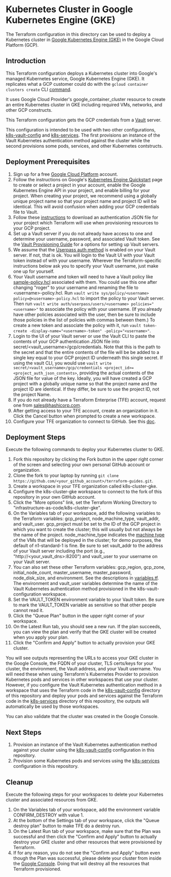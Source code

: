 # Kubernetes Cluster in Google Kubernetes Engine (GKE)
The Terraform configuration in this directory can be used to deploy a Kubernetes cluster in [Google Kubernetes Engine (GKE)](https://cloud.google.com/kubernetes-engine/) in the Google Cloud Platform (GCP).

## Introduction
This Terraform configuration deploys a Kubernetes cluster into Google's managed Kubernetes service, Google Kubernetes Engine (GKE). It replicates what a GCP customer could do with the `gcloud container clusters create` CLI [command](https://cloud.google.com/sdk/gcloud/reference/container/clusters/create).

It uses Google Cloud Provider's google_container_cluster resource to create an entire Kubernetes cluster in GKE including required VMs, networks, and other GCP constructs.

This Terraform configuration gets the GCP credentials from a [Vault](https://www.vaultproject.io/) server.

This configuration is intended to be used with two other configurations, [k8s-vault-config](../k8s-vault-config) and [k8s-services](../../self-serve-infrastructure/k8s-services). The first provisions an instance of the Vault Kubernetes authentication method against the cluster while the second provisions some pods, services, and other Kubernetes contstructs.

## Deployment Prerequisites

1. Sign up for a free [Google Cloud Platform](https://cloud.google.com) account.
1. Follow the instructions on Google's [Kubernetes Engine Quickstart](https://cloud.google.com/kubernetes-engine/docs/quickstart) page to create or select a project in your account, enable the Google Kubernetes Engine API in your project, and enable billing for your project. When creating your project, we recommend using a globally unique project name so that your project name and project ID will be identical. This will avoid confusion when adding your GCP credentials file to Vault.
1. Follow these [instructions](https://www.terraform.io/docs/providers/google/index.html#authentication-json-file) to download an authentication JSON file for your project which Terraform will use when provisioning resources to your GCP project.
1. Set up a Vault server if you do not already have access to one and determine your username, password, and associated Vault token.  See the [Vault Provisioning Guide](https://github.com/hashicorp/vault-guides/tree/master/operations/provision-vault) for a options for setting up Vault servers.
1. We assume that the [Userpass auth method](https://www.vaultproject.io/docs/auth/userpass.html) is enabled on your Vault server.  If not, that is ok.  You will login to the Vault UI with your Vault token instead of with your username. Wherever the Terraform-specific instructions below ask you to specify your Vault username, just make one up for yourself.
1. Your Vault username and token will need to have a Vault policy like [sample-policy.hcl](./sample-policy.hcl) associated with them. You could use this one after changing "roger" to your username and renaming the file to \<username\>-policy.hcl.  Run `vault write sys/policy/<username> policy=@<username>-policy.hcl` to import the policy to your Vault server. Then run `vault write auth/userpass/users/<username> policies="<username>"` to associate the policy with your username. (If you already have other policies associated with the user, then be sure to include those policies in the list of policies with commas between them.) To create a new token and associate the policy with it, run `vault token-create -display-name="<username>-token" -policy="<username>"`.
1. Login to the UI of your Vault server or use the Vault CLI to paste the contents of your GCP authentication JSON file into secret/<vault_username>/gcp/credentials. Note that this is the path to the secret and that the entire contents of the file will be be added to a single key equal to your GCP project ID underneath this single secret.  If using the vault CLI, you would use `vault write secret/<vault_username>/gcp/credentials <project_id>=<project_auth_json_contents>`, providing the actual contents of the JSON file for value of the key. Ideally, you will have created a GCP project with a globally unique name so that the project name and the project ID are identical.  If they differ, be sure to use the project ID, not the project Name.
1. If you do not already have a Terraform Enterprise (TFE) account, request one from sales@hashicorp.com.
1. After getting access to your TFE account, create an organization in it. Click the Cancel button when prompted to create a new workspace.
1. Configure your TFE organization to connect to GitHub. See this [doc](https://www.terraform.io/docs/enterprise/vcs/github.html).

## Deployment Steps
Execute the following commands to deploy your Kubernetes cluster to GKE.

1. Fork this repository by clicking the Fork button in the upper right corner of the screen and selecting your own personal GitHub account or organization.
1. Clone the fork to your laptop by running `git clone https://github.com/<your_github_account>/terraform-guides.git`.
1. Create a workspace in your TFE organization called k8s-cluster-gke.
1. Configure the k8s-cluster-gke workspace to connect to the fork of this repository in your own GitHub account.
1. Click the "More options" link, set the Terraform Working Directory to "infrastructure-as-code/k8s-cluster-gke".
1. On the Variables tab of your workspace, add the following variables to the Terraform variables: gcp_project, node_machine_type, vault_addr, and vault_user. gcp_project must be set to the ID of the GCP project in which you want to create the cluster; this will usually but not always be the name of the project. node_machine_type indicates the [machine type](https://cloud.google.com/compute/docs/machine-types) of the VMs that will be deployed in the cluster; for demo purposes, the default of n1-standard-1 is fine. Be sure to set vault_addr to the address of your Vault server including the port (e.g., "http://<your_vault_dns>:8200") and vault_user to your username on your Vault server.
1. You can also set these other Terraform variables: gcp_region, gcp_zone, initial_node_count, master_username, master_password, node_disk_size, and environment. See the descriptions in [variables.tf](./variables.tf). The environment and vault_user variables determine the name of the Vault Kubernetes authentication method provisioned in the k8s-vault-configuration workspace.
1. Set the VAULT_TOKEN environment variable to your Vault token. Be sure to mark the VAULT_TOKEN variable as sensitive so that other people cannot read it.
1. Click the "Queue Plan" button in the upper right corner of your workspace.
1. On the Latest Run tab, you should see a new run. If the plan succeeds, you can view the plan and verify that the GKE cluster will be created when you apply your plan.
1. Click the "Confirm and Apply" button to actually provision your GKE cluster.

You will see outputs representing the URLs to access your GKE cluster in the Google Console, the FQDN of your cluster, TLS certs/keys for your cluster, the environment, the Vault address, and your Vault username. You will need these when using Terraform's Kubernetes Provider to provision Kubernetes pods and services in other workspaces that use your cluster. However, if you configure the Vault Kubernetes authentication method in a workspace that uses the Terraform code in the [k8s-vault-config](../k8s-vault-config) directory of this repository and deploy your pods and services against the Terraform code in the [k8s-services](../../self-serve-infrastructure/k8s-services) directory of this repository, the outputs will automatically be used by those workspaces.

You can also validate that the cluster was created in the Google Console.

## Next Steps
1. Provision an instance of the Vault Kubernetes authentication method against your cluster using the [k8s-vault-config](../k8s-vault-config) configuration in this repository.
1. Provision some Kubernetes pods and services using the [k8s-services](../../self-serve-infrastructure/k8s-services) configuration in this repository.

## Cleanup
Execute the following steps for your workspaces to delete your Kubernetes cluster and associated resources from GKE.

1. On the Variables tab of your workspace, add the environment variable CONFIRM_DESTROY with value 1.
1. At the bottom of the Settings tab of your workspace, click the "Queue destroy plan" button to make TFE do a destroy run.
1. On the Latest Run tab of your workspace, make sure that the Plan was successful and then click the "Confirm and Apply" button to actually destroy your GKE cluster and other resources that were provisioned by Terraform.
1. If for any reason, you do not see the "Confirm and Apply" button even though the Plan was successful, please delete your cluster from inside the [Google Console](https://console.cloud.google.com). Doing that will destroy all the resources that Terraform provisioned.
